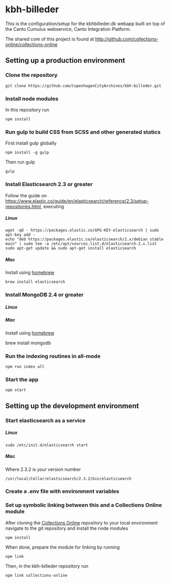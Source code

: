 # kbh-billeder

This is the configuration/setup for the kbhbilleder.dk webapp built on top of
the Canto Cumulus webservice, Canto Integration Platform.

The shared core of this project is found at
http://github.com/collections-online/collections-online

## Setting up a production environment

### Clone the repository

```
git clone https://github.com/CopenhagenCityArchives/kbh-billeder.git
```

### Install node modules

In this repository run

```
npm install
```

### Run gulp to build CSS from SCSS and other generated statics

First install gulp globally

```
npm install -g gulp
```

Then run gulp

```
gulp
```

### Install Elasticsearch 2.3 or greater

Follow the guide on https://www.elastic.co/guide/en/elasticsearch/reference/2.3/setup-repositories.html, executing

##### Linux

```
wget -qO - https://packages.elastic.co/GPG-KEY-elasticsearch | sudo apt-key add -
echo "deb https://packages.elastic.co/elasticsearch/2.x/debian stable main" | sudo tee -a /etc/apt/sources.list.d/elasticsearch-2.x.list
sudo apt-get update && sudo apt-get install elasticsearch
```

##### Mac

Install using [homebrew](http://brew.sh)

```
brew install elasticsearch
```

### Install MongoDB 2.4 or greater

##### Linux

##### Mac

Install using [homebrew](http://brew.sh)

brew install mongodb

### Run the indexing routines in all-mode

```
npm run index all
```


### Start the app

```
npm start
```

## Setting up the development environment

### Start elasticsearch as a service

##### Linux

```
sudo /etc/init.d/elasticsearch start
```

##### Mac

Where 2.3.2 is your version number

```
/usr/local/Cellar/elasticsearch/2.3.2/bin/elasticsearch
```

### Create a .env file with environment variables

### Set up symbolic linking between this and a Collections Online module

After cloning the [Collections Online](https://github.com/collections-online/collections-online)
repository to your local environment navigate to the git repository and install
the node modules

```
npm install
```

When done, prepare the module for linking by running

```
npm link
```

Then, in the kbh-billeder repository run

```
npm link collections-online
```
